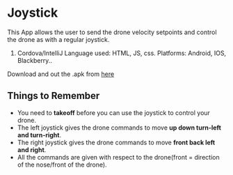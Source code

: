 # Joystick
This App allows the user to send the drone velocity setpoints and control the drone as with a regular joystick.

1. Cordova/IntelliJ 
	Language used: HTML, JS, css.
	Platforms: Android, IOS, Blackberry..


Download and out the .apk from [here](https://flyt.blob.core.windows.net/flytos/downloads/apk/Flyt-Joystick.apk) 

## Things to Remember

* You need to **takeoff** before you can use the joystick to control your drone.
* The left joystick gives the drone commands to move **up down turn-left and turn-right**.
* The right joystick gives the drone commands to move **front back left and right**.
* All the commands are given with respect to the drone(front = direction of the nose/front of the drone).

